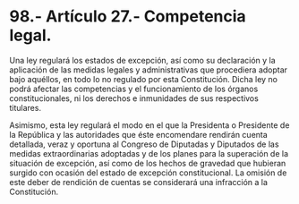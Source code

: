 # 98.- Artículo 27.- Competencia legal.

Una ley regulará los estados de excepción, así como su declaración y la aplicación de las medidas legales y administrativas que procediera adoptar bajo aquéllos, en todo lo no regulado por esta Constitución. Dicha ley no podrá afectar las competencias y el funcionamiento de los órganos constitucionales, ni los derechos e inmunidades de sus respectivos titulares.&#x20;

Asimismo, esta ley regulará el modo en el que la Presidenta o Presidente de la República y las autoridades que éste encomendare rendirán cuenta detallada, veraz y oportuna al Congreso de Diputadas y Diputados de las medidas extraordinarias adoptadas y de los planes para la superación de la situación de excepción, así como de los hechos de gravedad que hubieran surgido con ocasión del estado de excepción constitucional. La omisión de este deber de rendición de cuentas se considerará una infracción a la Constitución.

